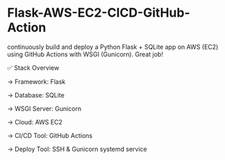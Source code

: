 # Flask-AWS-EC2-CICD-GitHub-Action
continuously build and deploy a Python Flask + SQLite app on AWS (EC2) using GitHub Actions with WSGI (Gunicorn). Great job!

✅ Stack Overview

-> Framework: Flask

-> Database: SQLite

-> WSGI Server: Gunicorn

-> Cloud: AWS EC2

-> CI/CD Tool: GitHub Actions

-> Deploy Tool: SSH & Gunicorn systemd service
